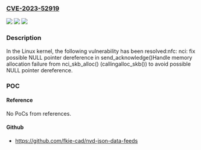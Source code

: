 ### [CVE-2023-52919](https://cve.mitre.org/cgi-bin/cvename.cgi?name=CVE-2023-52919)
![](https://img.shields.io/static/v1?label=Product&message=Linux&color=blue)
![](https://img.shields.io/static/v1?label=Version&message=391d8a2da787%3C%202b2edf089df3%20&color=brighgreen)
![](https://img.shields.io/static/v1?label=Vulnerability&message=n%2Fa&color=brighgreen)

### Description

In the Linux kernel, the following vulnerability has been resolved:nfc: nci: fix possible NULL pointer dereference in send_acknowledge()Handle memory allocation failure from nci_skb_alloc() (callingalloc_skb()) to avoid possible NULL pointer dereference.

### POC

#### Reference
No PoCs from references.

#### Github
- https://github.com/fkie-cad/nvd-json-data-feeds


